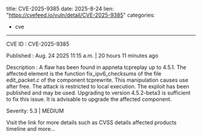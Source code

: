  
title: CVE-2025-9385
date: 2025-8-24
lien: "https://cvefeed.io/vuln/detail/CVE-2025-9385"
categories:
  - cve
---

CVE ID : CVE-2025-9385

Published :  Aug. 24
2025
11:15 a.m. | 20 hours
11 minutes ago

Description : A flaw has been found in appneta tcpreplay up to 4.5.1. The affected element is the function fix_ipv6_checksums of the file edit_packet.c of the component tcprewrite. This manipulation causes use after free. The attack is restricted to local execution. The exploit has been published and may be used. Upgrading to version 4.5.2-beta3 is sufficient to fix this issue. It is advisable to upgrade the affected component.

Severity: 5.3 | MEDIUM

Visit the link for more details
such as CVSS details
affected products
timeline
and more...
